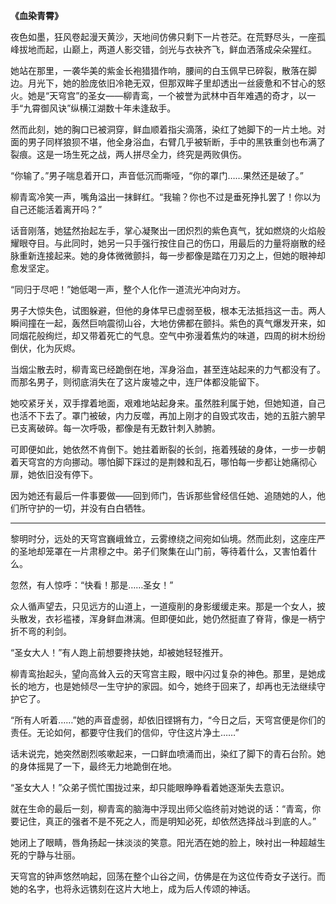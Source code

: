 **《血染青霄》**

夜色如墨，狂风卷起漫天黄沙，天地间仿佛只剩下一片苍茫。在荒野尽头，一座孤峰拔地而起，山巅上，两道人影交错，剑光与衣袂齐飞，鲜血洒落成朵朵猩红。

她站在那里，一袭华美的紫金长袍猎猎作响，腰间的白玉佩早已碎裂，散落在脚边。月光下，她的脸庞依旧冷艳无双，但那双眸子里却透出一丝疲惫和不甘心的怒火。她是“天穹宫”的圣女——柳青鸾，一个被誉为武林中百年难遇的奇才，以一手“九霄御风诀”纵横江湖数十年未逢敌手。

然而此刻，她的胸口已被洞穿，鲜血顺着指尖滴落，染红了她脚下的一片土地。对面的男子同样狼狈不堪，他全身浴血，右臂几乎被斩断，手中的黑铁重剑也布满了裂痕。这是一场生死之战，两人拼尽全力，终究是两败俱伤。

“你输了。”男子喘息着开口，声音低沉而嘶哑，“你的罩门……果然还是破了。”

柳青鸾冷笑一声，嘴角溢出一抹鲜红。“我输？你也不过是垂死挣扎罢了！你以为自己还能活着离开吗？”

话音刚落，她猛然抬起左手，掌心凝聚出一团炽烈的紫色真气，犹如燃烧的火焰般耀眼夺目。与此同时，她另一只手强行按住自己的伤口，用最后的力量将崩散的经脉重新连接起来。她的身体微微颤抖，每一步都像是踏在刀刃之上，但她的眼神却愈发坚定。

“同归于尽吧！”她低喝一声，整个人化作一道流光冲向对方。

男子大惊失色，试图躲避，但他的身体早已虚弱至极，根本无法抵挡这一击。两人瞬间撞在一起，轰然巨响震彻山谷，大地仿佛都在颤抖。紫色的真气爆发开来，如同烟花般绚烂，却又带着死亡的气息。空气中弥漫着焦灼的味道，四周的树木纷纷倒伏，化为灰烬。

当烟尘散去时，柳青鸾已经跪倒在地，浑身浴血，甚至连站起来的力气都没有了。而那名男子，则彻底消失在了这片废墟之中，连尸体都没能留下。

她咬紧牙关，双手撑着地面，艰难地站起身来。虽然胜利属于她，但她知道，自己也活不下去了。罩门被破，内力反噬，再加上刚才的自毁式攻击，她的五脏六腑早已支离破碎。每一次呼吸，都像是有无数针刺入肺腑。

可即便如此，她依然不肯倒下。她拄着断裂的长剑，拖着残破的身体，一步一步朝着天穹宫的方向挪动。哪怕脚下踩过的是荆棘和乱石，哪怕每一步都让她痛彻心扉，她依旧没有停下。

因为她还有最后一件事要做——回到师门，告诉那些曾经信任她、追随她的人，他们所守护的一切，并没有白白牺牲。

---

黎明时分，远处的天穹宫巍峨耸立，云雾缭绕之间宛如仙境。然而此刻，这座庄严的圣地却笼罩在一片肃穆之中。弟子们聚集在山门前，等待着什么，又害怕着什么。

忽然，有人惊呼：“快看！那是……圣女！”

众人循声望去，只见远方的山道上，一道瘦削的身影缓缓走来。那是一个女人，披头散发，衣衫褴褛，浑身鲜血淋漓。但即便如此，她仍然挺直了脊背，像是一柄宁折不弯的利剑。

“圣女大人！”有人跑上前想要搀扶她，却被她轻轻推开。

柳青鸾抬起头，望向高耸入云的天穹宫主殿，眼中闪过复杂的神色。那里，是她成长的地方，也是她倾尽一生守护的家园。如今，她终于回来了，却再也无法继续守护它了。

“所有人听着……”她的声音虚弱，却依旧铿锵有力，“今日之后，天穹宫便是你们的责任。无论如何，都要守住我们的信仰，守住这片净土……”

话未说完，她突然剧烈咳嗽起来，一口鲜血喷涌而出，染红了脚下的青石台阶。她的身体摇晃了一下，最终无力地跪倒在地。

“圣女大人！”众弟子慌忙围拢过来，却只能眼睁睁看着她逐渐失去意识。

就在生命的最后一刻，柳青鸾的脑海中浮现出师父临终前对她说的话：“青鸾，你要记住，真正的强者不是不死之人，而是明知必死，却依然选择战斗到底的人。”

她闭上了眼睛，唇角扬起一抹淡淡的笑意。阳光洒在她的脸上，映衬出一种超越生死的宁静与壮丽。

天穹宫的钟声悠然响起，回荡在整个山谷之间，仿佛是在为这位传奇女子送行。而她的名字，也将永远镌刻在这片大地上，成为后人传颂的神话。